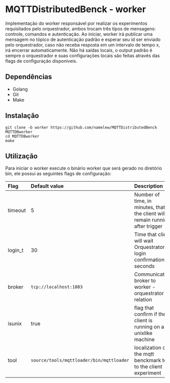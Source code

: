 # MQTTDistributedBenck - worker
Implementação do worker responsável por realizar os experimentos requisitados pelo orquestrador, ambos trocam três tipos de mensagens: controle, comandos e autenticação. Ao iniciar, worker irá publicar uma mensagem no tópico de autenticação padrão e esperar seu id ser enviado pelo orquestrador, caso não receba resposta em um intervalo de tempo x, irá encerrar automaticamente. Não há saídas locais, o output padrão é sempre o orquestrador e suas configurações locais são feitas através das flags de configuração disponíveis.
## Dependências
* Golang
* Git
* Make
## Instalação
 ```
git clone -b worker https://github.com/namelew/MQTTDistributedBenck MQTTDBworker
cd MQTTDBworker
make
 ```
## Utilização
Para iniciar o worker execute o binário worker que será gerado no diretório bin, ele possui as seguintes flags de configuração:

| Flag | Default value | Description |
|:-----|:--------------|:------------|
| timeout | 5 | Number of time, in minutes, that the client will remain running after trigger|
| login_t | 30 | Time that client will wait Orquestrator login confirmation, in seconds|
| broker | `tcp://localhost:1883` | Communication broker to worker - orquestrator relation|
| isunix | true | flag that confirm if the client is running on a unixlike machine|
| tool | `source/tools/mqttloader/bin/mqttloader` | localization of the mqtt benckmark tool to the client experiment|